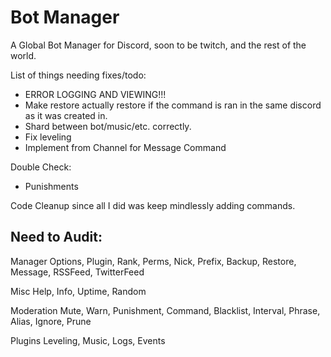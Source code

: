 # Bot Manager
A Global Bot Manager for Discord, soon to be twitch, and the rest of the world.

List of things needing fixes/todo:
- ERROR LOGGING AND VIEWING!!!
- Make restore actually restore if the command is ran in the same discord as it was created in.
- Shard between bot/music/etc. correctly.
- Fix leveling
- Implement from Channel for Message Command


Double Check:
- Punishments



Code Cleanup since all I did was keep mindlessly adding commands.

## Need to Audit:

Manager
	Options,
	Plugin,
	Rank,
	Perms,
	Nick,
	Prefix,
	Backup,
	Restore,
	Message,
	RSSFeed,
	TwitterFeed

Misc
	Help,
	Info,
	Uptime,
	Random

Moderation
	Mute,
	Warn,
	Punishment,
	Command,
	Blacklist,
	Interval,
	Phrase,
	Alias,
	Ignore,
	Prune

Plugins
	Leveling,
	Music,
	Logs,
	Events